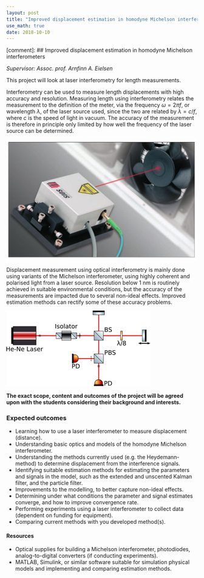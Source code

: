 ```yaml
---
layout: post
title: "Improved displacement estimation in homodyne Michelson interferometers"
use_math: true
date: 2018-10-10
---
```


[comment]: ## Improved displacement estimation in homodyne Michelson interferometers

*Supervisor: Assoc. prof. Arnfinn A. Eielsen*

This project will look at laser interferometry for length measurements.

Interferometry can be used to measure length displacements with high accuracy and resolution. Measuring length using interferometry relates the measurement to the definition of the meter, via the frequency $\omega = 2 \pi f$, or wavelength $\lambda$, of the laser source used, since the two are related by $\lambda = c/f$, where $c$ is the speed of light in vacuum. The accuracy of the measurement is therefore in principle only limited by how well the frequency of the laser source can be determined.

![SIOS SP-S Series --- example of interferometer used for displacement measurements.](/images/sp_s_series.png "SIOS SP-S Series")

Displacement measurement using optical interferometry is mainly done using variants of the Michelson interferometer, using highly coherent and polarised light from a laser source. Resolution below 1 nm is routinely achieved in suitable environmental conditions, but the accuracy of the measurements are impacted due to several non-ideal effects. Improved estimation methods can rectify some of these accuracy problems.

![Optical diagram for a Michelson interferometer](/images/michelson_optical_diagram_03.png "Michelson interferometer diagram")

**The exact scope, content and outcomes of the project will be agreed upon with the students considering their background and interests.**

### Expected outcomes
* Learning how to use a laser interferometer to measure displacement (distance).
* Understanding basic optics and models of the homodyne Michelson interferometer.
* Understanding the methods currently used (e.g. the Heydemann-method) to determine displacement from the interference signals.
* Identifying suitable estimation methods for estimating the parameters and signals in the model, such as the extended and unscented Kalman filter, and the particle filter.
* Improvements to the modelling, to better capture non-ideal effects.
* Determining under what conditions the parameter and signal estimates converge, and how to improve convergence rate.
* Performing experiments using a laser interferometer to collect data (dependent on funding for equipment).
* Comparing current methods with you developed method(s).

#### Resources
- Optical supplies for building a Michelson interferometer, photodiodes, analog-to-digital converters (if conducting experiments).
- MATLAB, Simulink, or similar software suitable for simulation physical models and implementing and comparing estimation methods.
